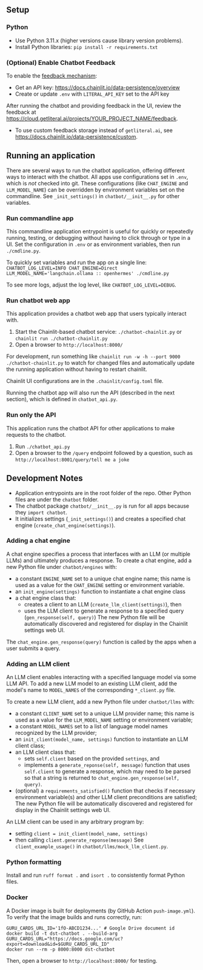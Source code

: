 
## Setup

### Python
* Use Python 3.11.x (higher versions cause library version problems).
* Install Python libraries: `pip install -r requirements.txt`

### (Optional) Enable Chatbot Feedback
To enable the [feedback mechanism](https://docs.chainlit.io/data-persistence/feedback):
* Get an API key: https://docs.chainlit.io/data-persistence/overview
* Create or update `.env` with `LITERAL_API_KEY` set to the API key

After running the chatbot and providing feedback in the UI, review the feedback at https://cloud.getliteral.ai/projects/YOUR_PROJECT_NAME/feedback.

* To use custom feedback storage instead of `getliteral.ai`, see https://docs.chainlit.io/data-persistence/custom.


## Running an application

There are several ways to run the chatbot application, offering different ways to interact with the chatbot.
All apps use configurations set in `.env`, which is *not* checked into git. These configurations (like `CHAT_ENGINE` and `LLM_MODEL_NAME`) can be overridden by environment variables set on the commandline.  See `_init_settings()` in `chatbot/__init__.py` for other variables.

### Run commandline app

This commandline application entrypoint is useful for quickly or repeatedly running, testing, or debugging without having to click through or type in a UI. Set the configuration in `.env` or as environment variables, then run `./cmdline.py`.

To quickly set variables and run the app on a single line: 
`CHATBOT_LOG_LEVEL=INFO CHAT_ENGINE=Direct LLM_MODEL_NAME='langchain.ollama :: openhermes' ./cmdline.py`

To see more logs, adjust the log level, like `CHATBOT_LOG_LEVEL=DEBUG`.

### Run chatbot web app

This application provides a chatbot web app that users typically interact with.

1. Start the Chainlit-based chatbot service: `./chatbot-chainlit.py` or `chainlit run ./chatbot-chainlit.py`
1. Open a browser to `http://localhost:8000/`

For development, run something like `chainlit run -w -h --port 9000 ./chatbot-chainlit.py` to watch for changed files and automatically update the running application without having to restart chainlit.

Chainlit UI configurations are in the `.chainlit/config.toml` file.

Running the chatbot app will also run the API (described in the next section), which is defined in `chatbot_api.py`.

### Run only the API

This application runs the chatbot API for other applications to make requests to the chatbot.

1. Run `./chatbot_api.py`
1. Open a browser to the `/query` endpoint followed by a question, such as `http://localhost:8001/query/tell me a joke`


## Development Notes

- Application entrypoints are in the root folder of the repo. Other Python files are under the `chatbot` folder.
- The chatbot package `chatbot/__init__.py` is run for all apps because they `import chatbot`.
- It initializes settings (`_init_settings()`) and creates a specified chat engine (`create_chat_engine(settings)`).

### Adding a chat engine

A chat engine specifies a process that interfaces with an LLM (or multiple LLMs) and ultimately produces a response.
To create a chat engine, add a new Python file under `chatbot/engines` with:
- a constant `ENGINE_NAME` set to a unique chat engine name; this name is used as a value for the `CHAT_ENGINE` setting or environment variable.
- an `init_engine(settings)` function to instantiate a chat engine class
- a chat engine class that:
    - creates a client to an LLM (`create_llm_client(settings)`), then
    - uses the LLM client to generate a response to a specified query (`gen_response(self, query)`)
The new Python file will be automatically discovered and registered for display in the Chainlit settings web UI.

The `chat_engine.gen_response(query)` function is called by the apps when a user submits a query.

### Adding an LLM client

An LLM client enables interacting with a specified language model via some LLM API. To add a new LLM model to an existing LLM client, add the model's name to `MODEL_NAMES` of the corresponding `*_client.py` file.

To create a new LLM client, add a new Python file under `chatbot/llms` with:
- a constant `CLIENT_NAME` set to a unique LLM provider name; this name is used as a value for the `LLM_MODEL_NAME` setting or environment variable;
- a constant `MODEL_NAMES` set to a list of language model names recognized by the LLM provider;
- an `init_client(model_name, settings)` function to instantiate an LLM client class;
- an LLM client class that:
    - sets `self.client` based on the provided `settings`, and
    - implements a `generate_reponse(self, message)` function that uses `self.client` to generate a response, which may need to be parsed so that a string is returned to `chat_engine.gen_response(self, query)`.
- (optional) a `requirements_satisfied()` function that checks if necessary environment variable(s) and other LLM client preconditions are satisfied;
The new Python file will be automatically discovered and registered for display in the Chainlit settings web UI.

An LLM client can be used in any arbitrary program by:
- setting `client = init_client(model_name, settings)`
- then calling `client.generate_reponse(message)`
See `client_example_usage()` in `chatbot/llms/mock_llm_client.py`.

### Python formatting

Install and run `ruff format .` and `isort .` to consistently format Python files.

### Docker

A Docker image is built for deployments (by GitHub Action `push-image.yml`). To verify that the image builds and runs correctly, run:
```
GURU_CARDS_URL_ID='1fO-ABCD1234...' # Google Drive document id
docker build -t dst-chatbot . --build-arg GURU_CARDS_URL="https://docs.google.com/uc?export=download&id=$GURU_CARDS_URL_ID"
docker run --rm -p 8000:8000 dst-chatbot
```
Then, open a browser to `http://localhost:8000/` for testing.
